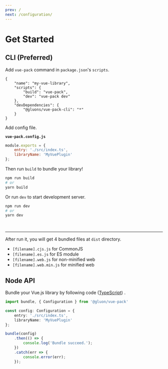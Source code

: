 ```yaml
---
prev: /
next: /configuration/
---
```


# Get Started

## CLI (Preferred)

Add `vue-pack` command in `package.json`'s `scripts`.

```json{4-5}
{
	"name": "my-vue-library",
	"scripts": {
		"build": "vue-pack",
		"dev": "vue-pack dev"
	},
	"devDependencies": {
		"@gluons/vue-pack-cli": "*"
	}
}
```

Add config file.

**`vue-pack.config.js`**
```js
module.exports = {
	entry: './src/index.ts',
	libraryName: 'MyVuePlugin'
};
```

Then run `build` to bundle your library!

```bash
npm run build
# or
yarn build
```

Or run `dev` to start development server.

```bash
npm run dev
# or
yarn dev
```

<br>

---

After run it, you will get 4 bundled files at `dist` directory.
- `[filename].cjs.js` for CommonJS
- `[filename].es.js` for ES module
- `[filename].web.js` for non-minified web
- `[filename].web.min.js` for minified web

## Node API

Bundle your Vue.js library by following code ([TypeScript](https://www.typescriptlang.org/)) .

```ts
import bundle, { Configuration } from '@gluon/vue-pack'

const config: Configuration = {
	entry: './src/index.ts',
	libraryName: 'MyVuePlugin'
};

bundle(config)
	.then(() => {
		console.log('Bundle succeed.');
	})
	.catch(err => {
		console.error(err);
	});
```

